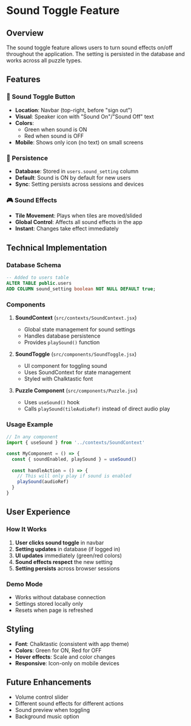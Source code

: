 # Sound Toggle Feature

## Overview
The sound toggle feature allows users to turn sound effects on/off throughout the application. The setting is persisted in the database and works across all puzzle types.

## Features

### 🎵 Sound Toggle Button
- **Location**: Navbar (top-right, before "sign out")
- **Visual**: Speaker icon with "Sound On"/"Sound Off" text
- **Colors**: 
  - Green when sound is ON
  - Red when sound is OFF
- **Mobile**: Shows only icon (no text) on small screens

### 🔄 Persistence
- **Database**: Stored in `users.sound_setting` column
- **Default**: Sound is ON by default for new users
- **Sync**: Setting persists across sessions and devices

### 🎮 Sound Effects
- **Tile Movement**: Plays when tiles are moved/slided
- **Global Control**: Affects all sound effects in the app
- **Instant**: Changes take effect immediately

## Technical Implementation

### Database Schema
```sql
-- Added to users table
ALTER TABLE public.users 
ADD COLUMN sound_setting boolean NOT NULL DEFAULT true;
```

### Components
1. **SoundContext** (`src/contexts/SoundContext.jsx`)
   - Global state management for sound settings
   - Handles database persistence
   - Provides `playSound()` function

2. **SoundToggle** (`src/components/SoundToggle.jsx`)
   - UI component for toggling sound
   - Uses SoundContext for state management
   - Styled with Chalktastic font

3. **Puzzle Component** (`src/components/Puzzle.jsx`)
   - Uses `useSound()` hook
   - Calls `playSound(tileAudioRef)` instead of direct audio play

### Usage Example
```javascript
// In any component
import { useSound } from '../contexts/SoundContext'

const MyComponent = () => {
  const { soundEnabled, playSound } = useSound()
  
  const handleAction = () => {
    // This will only play if sound is enabled
    playSound(audioRef)
  }
}
```

## User Experience

### How It Works
1. **User clicks sound toggle** in navbar
2. **Setting updates** in database (if logged in)
3. **UI updates** immediately (green/red colors)
4. **Sound effects respect** the new setting
5. **Setting persists** across browser sessions

### Demo Mode
- Works without database connection
- Settings stored locally only
- Resets when page is refreshed

## Styling
- **Font**: Chalktastic (consistent with app theme)
- **Colors**: Green for ON, Red for OFF
- **Hover effects**: Scale and color changes
- **Responsive**: Icon-only on mobile devices

## Future Enhancements
- Volume control slider
- Different sound effects for different actions
- Sound preview when toggling
- Background music option 